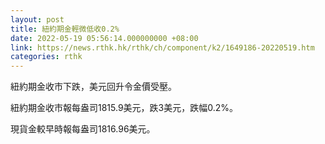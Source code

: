 ```yaml
---
layout: post
title: 紐約期金輕微低收0.2%
date: 2022-05-19 05:56:14.000000000 +08:00
link: https://news.rthk.hk/rthk/ch/component/k2/1649186-20220519.htm
categories: rthk
---
```


紐約期金收市下跌，美元回升令金價受壓。

紐約期金收市報每盎司1815.9美元，跌3美元，跌幅0.2%。

現貨金較早時報每盎司1816.96美元。
